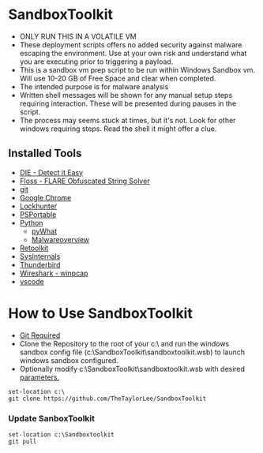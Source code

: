  # SandboxToolkit

- ONLY RUN THIS IN A VOLATILE VM
- These deployment scripts offers no added security against malware escaping the environment. Use at your own risk and understand what you are executing prior to triggering a payload.
- This is a sandbox vm prep script to be run within Windows Sandbox vm. Will use 10-20 GB of Free Space and clear when completed.
- The intended purpose is for malware analysis
- Written shell messages will be shown for any manual setup steps requiring interaction. These will be presented during pauses in the script.
- The process may seems stuck at times, but it's not. Look for other windows requiring steps. Read the shell it might offer a clue.

## Installed Tools

- [DIE - Detect it Easy](https://github.com/horsicq/Detect-It-Easy)
- [Floss - FLARE Obfuscated String Solver](https://github.com/mandiant/flare-floss)
- [git](https://git-scm.com/)
- [Google Chrome](https://www.google.com/chrome/)
- [Lockhunter](https://lockhunter.com/)
- [PSPortable](https://github.com/TheTaylorLee/PSPortable)
- [Python](https://www.python.org/)
    - [pyWhat](https://github.com/bee-san/pyWhat)
    - [Malwareoverview](https://github.com/alexandreborges/malwoverview)
- [Retoolkit](https://github.com/mentebinaria/retoolkit)
- [SysInternals](https://learn.microsoft.com/en-us/sysinternals/)
- [Thunderbird](https://www.thunderbird.net/)
- [Wireshark - winpcap](https://www.wireshark.org/)
- [vscode](https://code.visualstudio.com/)

# How to Use SandboxToolkit
- [Git Required](https://git-scm.com/downloads)
- Clone the Repository to the root of your c:\ and run the windows sandbox config file (c:\SandboxToolkit\sandboxtoolkit.wsb) to launch windows sandbox configured.
- Optionally modify c:\SandboxToolkit\sandboxtoolkit.wsb with desired [parameters.](https://learn.microsoft.com/en-us/windows/security/application-security/application-isolation/windows-sandbox/windows-sandbox-configure-using-wsb-file)

``` pwsh
set-location c:\
git clone https://github.com/TheTaylorLee/SandboxToolkit
```

### Update SanboxToolkit
```pwsh
set-location c:\Sandboxtoolkit
git pull
```
